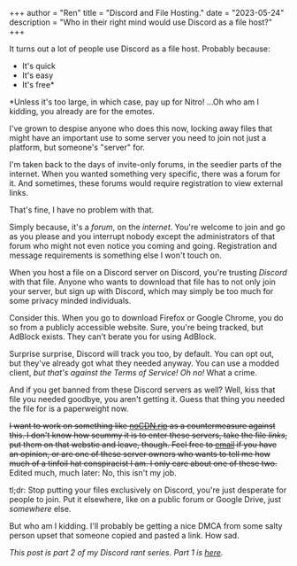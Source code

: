 +++
author = "Ren"
title = "Discord and File Hosting."
date = "2023-05-24"
description = "Who in their right mind would use Discord as a file host?"
+++

It turns out a lot of people use Discord as a file host. Probably because:

- It's quick
- It's easy
- It's free*

<!--more-->

*Unless it's too large, in which case, pay up for Nitro! ...Oh who am I kidding, you already are for the emotes.

I've grown to despise anyone who does this now, locking away files that might have an important use to some server you need to join not just a platform, but someone's "server" for.

I'm taken back to the days of invite-only forums, in the seedier parts of the internet. When you wanted something very specific, there was a forum for it. And sometimes, these forums would require registration to view external links.

That's fine, I have no problem with that.

Simply because, it's a *forum*, on the *internet*. You're welcome to join and go as you please and you interrupt nobody except the administrators of that forum who might not even notice you coming and going. Registration and message requirements is something else I won't touch on.

When you host a file on a Discord server on Discord, you're trusting *Discord* with that file. Anyone who wants to download that file has to not only join your server, but sign up with Discord, which may simply be too much for some privacy minded individuals.

Consider this. When you go to download Firefox or Google Chrome, you do so from a publicly accessible website. Sure, you're being tracked, but AdBlock exists. They can't berate you for using AdBlock.

Surprise surprise, Discord will track you too, by default. You can opt out, but they've already got what they needed anyway. You can use a modded client, *but that's against the Terms of Service! Oh no!* What a crime.

And if you get banned from these Discord servers as well? Well, kiss that file you needed goodbye, you aren't getting it. Guess that thing you needed the file for is a paperweight now.

~~I want to work on something like [noCDN.rip](https://nocdn.rip) as a countermeasure against this. I don't know how scummy it is to enter these servers, take the file *links*, put them on that webstie and leave, though. Feel free to [email](mailto://mailbox@starrpoint.me) if you have an opinion, or are one of these server owners who wants to tell me how much of a tinfoil hat conspiracist I am. I only care about one of these two.~~ Edited much, much later: No, this isn't my job.

tl;dr: Stop putting your files exclusively on Discord, you're just desperate for people to join. Put it elsewhere, like on a public forum or Google Drive, just *somewhere* else.

But who am I kidding. I'll probably be getting a nice DMCA from some salty person upset that someone copied and pasted a link. How sad.

*This post is part 2 of my Discord rant series. Part 1 is [here](https://ren.0ccu.lt/blog/discord-rant/).*

